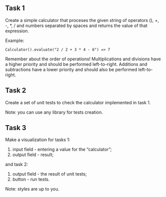 ## Task 1
Create a simple calculator that proceses the given string of operators (), +, -, *, / and numbers separated by spaces and returns the value of that expression.

Example:
```
Calculator().evaluate("2 / 2 + 3 * 4 - 6") => 7
```
Remember about the order of operations! Multiplications and divisions have a higher priority and should be performed left-to-right. Additions and subtractions have a lower priority and should also be performed left-to-right.

## Task 2

Create a set of unit tests to check the calculator implemented in task 1.

Note: you can use any library for tests creation.

## Task 3

Make a visualization for tasks 1:
  1) input field - entering a value for the “calculator”;
  2) output field - result;
  
and task 2:
  1) output field - the result of unit tests;
  2) button - run tests.


 Note: styles are up to you.
